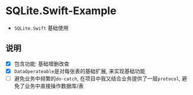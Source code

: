 # SQLite.Swift-Example

- `SQLite.Swift` 基础使用

## 说明

- [x] 包含功能: 基础增删改查
- [x] `DataOperateable`是对每张表的基础扩展, 来实现基础功能
- [ ] 避免业务中频繁的`do-catch`, 在项目中我又结合业务提供了一层`protocol`, 避免了业务中直接操作数据库/表
